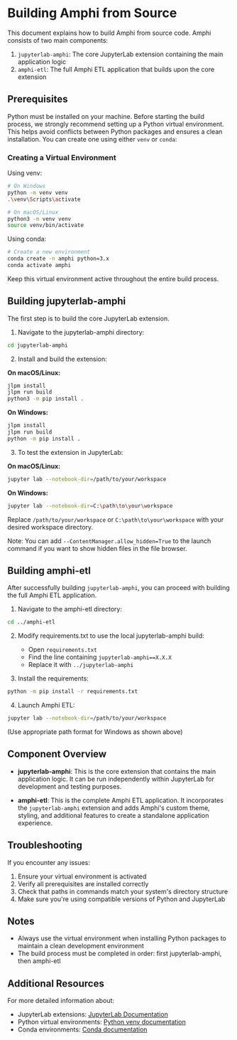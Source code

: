 # Building Amphi from Source

This document explains how to build Amphi from source code. Amphi consists of two main components:
1. `jupyterlab-amphi`: The core JupyterLab extension containing the main application logic
2. `amphi-etl`: The full Amphi ETL application that builds upon the core extension

## Prerequisites
Python must be installed on your machine.
Before starting the build process, we strongly recommend setting up a Python virtual environment. This helps avoid conflicts between Python packages and ensures a clean installation. You can create one using either `venv` or `conda`:

### Creating a Virtual Environment

Using venv:
```bash
# On Windows
python -m venv venv
.\venv\Scripts\activate

# On macOS/Linux
python3 -m venv venv
source venv/bin/activate
```

Using conda:
```bash
# Create a new environment
conda create -n amphi python=3.x
conda activate amphi
```

Keep this virtual environment active throughout the entire build process.

## Building jupyterlab-amphi

The first step is to build the core JupyterLab extension.

1. Navigate to the jupyterlab-amphi directory:
```bash
cd jupyterlab-amphi
```

2. Install and build the extension:

**On macOS/Linux:**
```bash
jlpm install
jlpm run build
python3 -m pip install .
```

**On Windows:**
```bash
jlpm install
jlpm run build
python -m pip install .
```

3. To test the extension in JupyterLab:

**On macOS/Linux:**
```bash
jupyter lab --notebook-dir=/path/to/your/workspace
```

**On Windows:**
```bash
jupyter lab --notebook-dir=C:\path\to\your\workspace
```

Replace `/path/to/your/workspace` or `C:\path\to\your\workspace` with your desired workspace directory.

Note: You can add `--ContentManager.allow_hidden=True` to the launch command if you want to show hidden files in the file browser.

## Building amphi-etl

After successfully building `jupyterlab-amphi`, you can proceed with building the full Amphi ETL application.

1. Navigate to the amphi-etl directory:
```bash
cd ../amphi-etl
```

2. Modify requirements.txt to use the local jupyterlab-amphi build:
   - Open `requirements.txt`
   - Find the line containing `jupyterlab-amphi==X.X.X`
   - Replace it with `../jupyterlab-amphi`

3. Install the requirements:
```bash
python -m pip install -r requirements.txt
```

4. Launch Amphi ETL:
```bash
jupyter lab --notebook-dir=/path/to/your/workspace
```
(Use appropriate path format for Windows as shown above)

## Component Overview

- **jupyterlab-amphi**: This is the core extension that contains the main application logic. It can be run independently within JupyterLab for development and testing purposes.
  
- **amphi-etl**: This is the complete Amphi ETL application. It incorporates the `jupyterlab-amphi` extension and adds Amphi's custom theme, styling, and additional features to create a standalone application experience.

## Troubleshooting

If you encounter any issues:

1. Ensure your virtual environment is activated
2. Verify all prerequisites are installed correctly
3. Check that paths in commands match your system's directory structure
4. Make sure you're using compatible versions of Python and JupyterLab

## Notes

- Always use the virtual environment when installing Python packages to maintain a clean development environment
- The build process must be completed in order: first jupyterlab-amphi, then amphi-etl

## Additional Resources

For more detailed information about:
- JupyterLab extensions: [JupyterLab Documentation](https://jupyterlab.readthedocs.io/)
- Python virtual environments: [Python venv documentation](https://docs.python.org/3/library/venv.html)
- Conda environments: [Conda documentation](https://docs.conda.io/projects/conda/en/latest/user-guide/tasks/manage-environments.html)